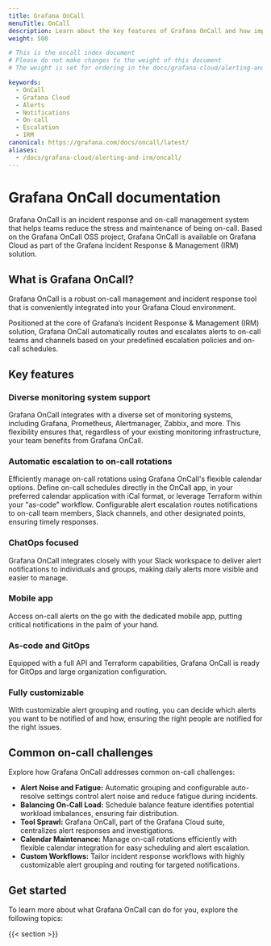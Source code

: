 ```yaml
---
title: Grafana OnCall
menuTitle: OnCall
description: Learn about the key features of Grafana OnCall and how improve your IRM solution
weight: 500

# This is the oncall index document
# Please do not make changes to the weight of this document
# The weight is set for ordering in the docs/grafana-cloud/alerting-and-irm/ folder

keywords:
  - OnCall
  - Grafana Cloud
  - Alerts
  - Notifications
  - On-call
  - Escalation
  - IRM
canonical: https://grafana.com/docs/oncall/latest/
aliases:
  - /docs/grafana-cloud/alerting-and-irm/oncall/
---
```


# Grafana OnCall documentation

Grafana OnCall is an incident response and on-call management system that helps teams reduce the stress and maintenance of being on-call. Based on the Grafana
OnCall OSS project, Grafana OnCall is available on Grafana Cloud as part of the Grafana Incident Response & Management (IRM) solution.

## What is Grafana OnCall?

Grafana OnCall is a robust on-call management and incident response tool that is conveniently integrated into your Grafana Cloud environment.

Positioned at the core of Grafana’s Incident Response & Management (IRM) solution, Grafana OnCall automatically routes and escalates alerts to on-call teams and
channels based on your predefined escalation policies and on-call schedules.

## Key features

### Diverse monitoring system support

Grafana OnCall integrates with a diverse set of monitoring systems, including Grafana, Prometheus, Alertmanager, Zabbix, and more. This flexibility ensures that, regardless of your existing monitoring infrastructure, your team benefits from Grafana OnCall.

### Automatic escalation to on-call rotations

Efficiently manage on-call rotations using Grafana OnCall's flexible calendar options. Define on-call schedules directly in the OnCall app, in your preferred calendar application with iCal format, or leverage Terraform within your "as-code" workflow. Configurable alert escalation routes notifications to on-call team members, Slack channels, and other designated points, ensuring timely responses.

### ChatOps focused

Grafana OnCall integrates closely with your Slack workspace to deliver alert notifications to individuals and groups, making daily alerts more visible and easier to manage.

### Mobile app

Access on-call alerts on the go with the dedicated mobile app, putting critical notifications in the palm of your hand.

### As-code and GitOps

Equipped with a full API and Terraform capabilities, Grafana OnCall is ready for GitOps and large organization configuration.

### Fully customizable

With customizable alert grouping and routing, you can decide which alerts you want to be notified of and how, ensuring the right people are notified for the right issues.

## Common on-call challenges

Explore how Grafana OnCall addresses common on-call challenges:

- **Alert Noise and Fatigue:** Automatic grouping and configurable auto-resolve settings control alert noise and reduce fatigue during incidents.
- **Balancing On-Call Load:** Schedule balance feature identifies potential workload imbalances, ensuring fair distribution.
- **Tool Sprawl:** Grafana OnCall, part of the Grafana Cloud suite, centralizes alert responses and investigations.
- **Calendar Maintenance:** Manage on-call rotations efficiently with flexible calendar integration for easy scheduling and alert escalation.
- **Custom Workflows:** Tailor incident response workflows with highly customizable alert grouping and routing for targeted notifications.

## Get started

To learn more about what Grafana OnCall can do for you, explore the following topics:

{{< section >}}
